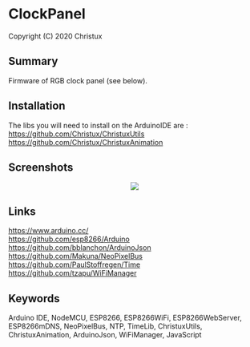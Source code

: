 # ClockPanel
Copyright (C) 2020 Christux

## Summary

Firmware of RGB clock panel (see below).

## Installation

The libs you will need to install on the ArduinoIDE are :</br>
<a href="https://github.com/Christux/ChristuxUtils">https://github.com/Christux/ChristuxUtils</a></br>
<a href="https://github.com/Christux/ChristuxAnimation">https://github.com/Christux/ChristuxAnimation</a>

## Screenshots

<p align="center">
  <img src="ClockPanel.jpg"/>
</p>

## Links

<a href="https://www.arduino.cc">https://www.arduino.cc/</a></br>
<a href="https://github.com/esp8266/Arduino">https://github.com/esp8266/Arduino</a></br>
<a href="https://github.com/bblanchon/ArduinoJson">https://github.com/bblanchon/ArduinoJson</a></br>
<a href="https://github.com/Makuna/NeoPixelBus">https://github.com/Makuna/NeoPixelBus</a>
<a href="https://github.com/PaulStoffregen/Time">https://github.com/PaulStoffregen/Time</a>
<a href="https://github.com/tzapu/WiFiManager">https://github.com/tzapu/WiFiManager</a>

## Keywords

Arduino IDE, NodeMCU, ESP8266, ESP8266WiFi, ESP8266WebServer, ESP8266mDNS, NeoPixelBus, NTP, TimeLib, ChristuxUtils, ChristuxAnimation, ArduinoJson, WiFiManager, JavaScript